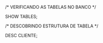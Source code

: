/* VERIFICANDO AS TABELAS NO BANCO */ 

SHOW TABLES;

/* DESCOBRINDO ESTRUTURA DE TABELA */

DESC CLIENTE;